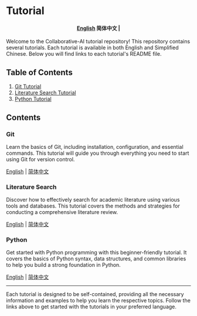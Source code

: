 # Tutorial
<h4 align="center">
    <p>
        <a href="https://github.com/Collaborative-AI/tutorial/blob/main/README.md">English</a>
        <b>简体中文</b> |
    </p>
</h4>

Welcome to the Collaborative-AI tutorial repository! This repository contains several tutorials. Each tutorial is available in both English and Simplified Chinese. Below you will find links to each tutorial's README file.

## Table of Contents

1. [Git Tutorial](#git)
2. [Literature Search Tutorial](#literature-search)
3. [Python Tutorial](#python)

## Contents

### Git

Learn the basics of Git, including installation, configuration, and essential commands. This tutorial will guide you through everything you need to start using Git for version control.

<p>
    <a href="https://github.com/Collaborative-AI/tutorial/blob/main/Git/README.md">English</a> |
    <a href="https://github.com/Collaborative-AI/tutorial/blob/main/Git/README_zh.md">简体中文</a>
</p>

### Literature Search

Discover how to effectively search for academic literature using various tools and databases. This tutorial covers the methods and strategies for conducting a comprehensive literature review.

<p>
    <a href="https://github.com/Collaborative-AI/tutorial/blob/main/Literature_Search/README.md">English</a> |
    <a href="https://github.com/Collaborative-AI/tutorial/blob/main/Literature_Search/README_zh.md">简体中文</a>
</p>

### Python

Get started with Python programming with this beginner-friendly tutorial. It covers the basics of Python syntax, data structures, and common libraries to help you build a strong foundation in Python.

<p>
    <a href="https://github.com/Collaborative-AI/tutorial/blob/main/Python/README.md">English</a> |
    <a href="https://github.com/Collaborative-AI/tutorial/blob/main/Python/README_zh.md">简体中文</a>
</p>

---

Each tutorial is designed to be self-contained, providing all the necessary information and examples to help you learn the respective topics. Follow the links above to get started with the tutorials in your preferred language.